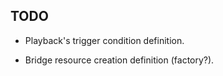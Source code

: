 ## TODO

- Playback's trigger condition definition.

- Bridge resource creation definition (factory?).